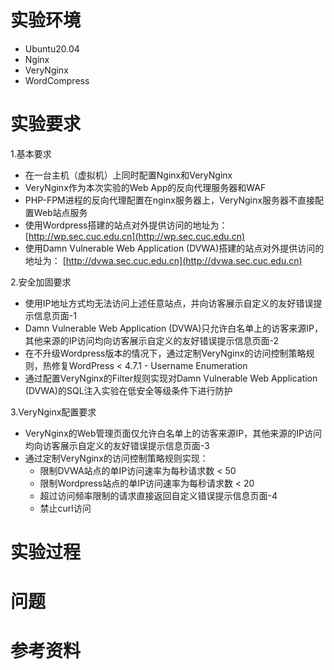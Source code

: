 # 实验环境
* Ubuntu20.04
* Nginx
* VeryNginx
* WordCompress
# 实验要求
1.基本要求
* 在一台主机（虚拟机）上同时配置Nginx和VeryNginx
* VeryNginx作为本次实验的Web App的反向代理服务器和WAF
* PHP-FPM进程的反向代理配置在nginx服务器上，VeryNginx服务器不直接配置Web站点服务
* 使用Wordpress搭建的站点对外提供访问的地址为： [http://wp.sec.cuc.edu.cn](http://wp.sec.cuc.edu.cn)
* 使用Damn Vulnerable Web Application (DVWA)搭建的站点对外提供访问的地址为： [http://dvwa.sec.cuc.edu.cn](http://dvwa.sec.cuc.edu.cn)

2.安全加固要求
* 使用IP地址方式均无法访问上述任意站点，并向访客展示自定义的友好错误提示信息页面-1
* Damn Vulnerable Web Application (DVWA)只允许白名单上的访客来源IP，其他来源的IP访问均向访客展示自定义的友好错误提示信息页面-2
* 在不升级Wordpress版本的情况下，通过定制VeryNginx的访问控制策略规则，热修复WordPress < 4.7.1 - Username Enumeration
* 通过配置VeryNginx的Filter规则实现对Damn Vulnerable Web Application (DVWA)的SQL注入实验在低安全等级条件下进行防护

3.VeryNginx配置要求
* VeryNginx的Web管理页面仅允许白名单上的访客来源IP，其他来源的IP访问均向访客展示自定义的友好错误提示信息页面-3
* 通过定制VeryNginx的访问控制策略规则实现：
  * 限制DVWA站点的单IP访问速率为每秒请求数 < 50
  * 限制Wordpress站点的单IP访问速率为每秒请求数 < 20
  * 超过访问频率限制的请求直接返回自定义错误提示信息页面-4
  * 禁止curl访问
# 实验过程
# 问题
# 参考资料
